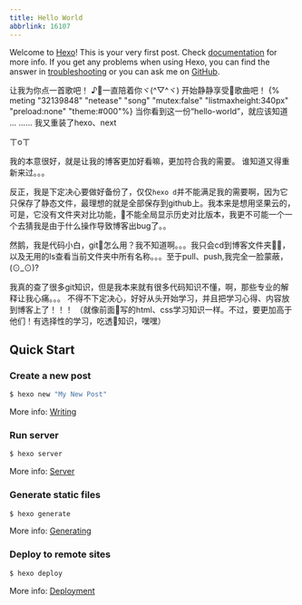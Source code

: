 ```yaml
---
title: Hello World
abbrlink: 16107
---
```

Welcome to [Hexo](https://hexo.io/)! This is your very first post. Check [documentation](https://hexo.io/docs/) for more info. If you get any problems when using Hexo, you can find the answer in [troubleshooting](https://hexo.io/docs/troubleshooting.html) or you can ask me on [GitHub](https://github.com/hexojs/hexo/issues).

<!--more-->

让我为你点一首歌吧！
♪一直陪着你ヾ(\^▽\^ヾ)
开始静静享受歌曲吧！
{% meting "32139848" "netease" "song" "mutex:false" "listmaxheight:340px" "preload:none" "theme:#000"%}
当你看到这一份“hello-world”，就应该知道
...
......
我又重装了hexo、next

ㄒoㄒ

我的本意很好，就是让我的博客更加好看嘛，更加符合我的需要。
谁知道又得重新来过。。。

反正，我是下定决心要做好备份了，仅仅`hexo d`并不能满足我的需要啊，因为它只保存了静态文件，最理想的就是全部保存到github上。我本来是想用坚果云的，可是，它没有文件夹对比功能，不能全局显示历史对比版本，我更不可能一个一个去猜我是由于什么操作导致博客出bug了。。

然鹅，我是代码小白，git怎么用？我不知道啊。。。我只会cd到博客文件夹🤦‍♀️，以及无用的ls查看当前文件夹中所有名称。。。至于pull、push,我完全一脸蒙蔽，(⊙\_⊙)?

我真的查了很多git知识，但是我本来就有很多代码知识不懂，啊，那些专业的解释让我心痛。。。
不得不下定决心，好好从头开始学习，并且把学习心得、内容放到博客上了！！！
（就像前面写的html、css学习知识一样。不过，要更加高于他们！有选择性的学习，吃透知识，嘿嘿）


## Quick Start

### Create a new post

``` bash
$ hexo new "My New Post"
```

More info: [Writing](https://hexo.io/docs/writing.html)

### Run server

``` bash
$ hexo server
```

More info: [Server](https://hexo.io/docs/server.html)

### Generate static files

``` bash
$ hexo generate
```

More info: [Generating](https://hexo.io/docs/generating.html)

### Deploy to remote sites

``` bash
$ hexo deploy
```

More info: [Deployment](https://hexo.io/docs/deployment.html)
